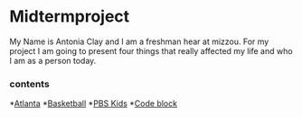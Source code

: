 # Midtermproject


My Name is Antonia Clay and I am a freshman hear at mizzou. For my project I am going to present four things that really affected my life and who I am as a person today.


### contents
*[Atlanta](./Atlanta.md)
*[Basketball](./Basketball.md)
*[PBS Kids](./PBSkids.md)
*[Code block](./Videogames.md) 
 


